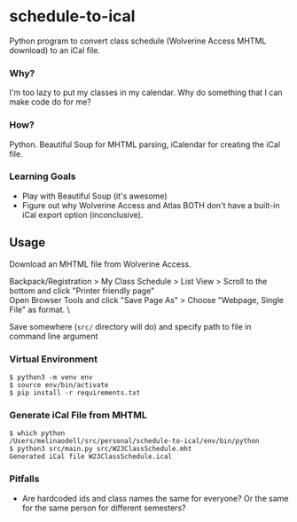 # schedule-to-ical

Python program to convert class schedule (Wolverine Access MHTML download) to an iCal file.

### Why?
I'm too lazy to put my classes in my calendar. Why do something that I can make code do for me?

### How?
Python. Beautiful Soup for MHTML parsing, iCalendar for creating the iCal file.

### Learning Goals
- Play with Beautiful Soup (it's awesome)
- Figure out why Wolverine Access and Atlas BOTH don't have a built-in iCal export option (inconclusive).

## Usage
Download an MHTML file from Wolverine Access.

Backpack/Registration > My Class Schedule > List View > Scroll to the bottom and click "Printer friendly page" \
Open Browser Tools and click "Save Page As" > Choose "Webpage, Single File" as format. \

Save somewhere (`src/` directory will do) and specify path to file in command line argument

### Virtual Environment
``` console
$ python3 -m venv env
$ source env/bin/activate
$ pip install -r requirements.txt
```

### Generate iCal File from MHTML
``` console
$ which python
/Users/melinaodell/src/personal/schedule-to-ical/env/bin/python
$ python3 src/main.py src/W23ClassSchedule.mht
Generated iCal file W23ClassSchedule.ical
```

### Pitfalls
- Are hardcoded ids and class names the same for everyone? Or the same for the same person for different semesters?

